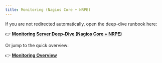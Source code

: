 ```yaml
---
title: Monitoring (Nagios Core + NRPE)
---
```


If you are not redirected automatically, open the deep-dive runbook here:

👉 **[Monitoring Server Deep-Dive (Nagios Core + NRPE)](https://github.com/lummidizzle/homelab-infrastructure-projects/blob/main/monitoring/README.md)**

Or jump to the quick overview:

👉 **[Monitoring Overview](https://github.com/lummidizzle/homelab-infrastructure-projects/blob/main/monitoring/overview.md)**
